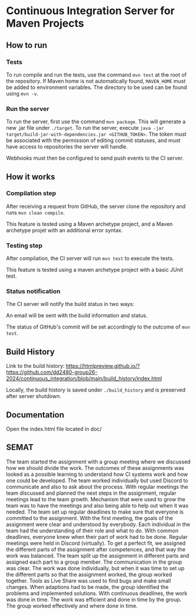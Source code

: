 # Continuous Integration Server for Maven Projects

## How to run
### Tests 
To run compile and run the tests, use the command `mvn test` at the root of the repository.
If Maven home is not automatically found, `MAVEN_HOME` must be added to environment variables. The directory to be used can be found using `mvn -v`. 
### Run the server
To run the server, first use the command `mvn package`. This will generate a new .jar file under `./target`. To run the server, execute `java -jar target/build-jar-with-dependencies.jar <GITHUB_TOKEN>`. The token must be associated with the permission of editing commit statuses, and must have access to repositories the server will handle.  

Webhooks must then be configured to send push events to the CI server.

## How it works
### Compilation step
After receiving a request from GitHub, the server clone the repository and runs `mvn clean compile`. 

This feature is tested using a Maven archetype project, and a Maven archetype projet with an additional error syntax.
### Testing step
After compilation, the CI server will run `mvn test` to execute the tests.

This feature is tested using a maven archetype project with a basic JUnit test.
### Status notification
The CI server will notify the build status in two ways: 

An email will be sent with the build information and status.

The status of GitHub's commit will be set accordingly to the outcome of `mvn test`.

## Build History
Link to the build history: https://htmlpreview.github.io/?https://github.com/dd2480-group26-2024/continuous_integration/blob/main/build_history/index.html

Locally, the build history is saved under `./build_history` and is preserved after server shutdown.

## Documentation 
Open the index.html file located in doc/


## SEMAT
The team started the assignment with a group meeting where we discussed how we should divide the work. The outcomes of these assignments was looked as a possible learning to understand how CI systems work and how one could be developed. The team worked individually but used Discord to communicate and also to ask about the process. With regular meetings the team discussed and planned the next steps in the assignment, regular meetings lead to the team growth. Mechanism that were used to grow the team was to have the meetings and also being able to help out when it was needed. The team set up regular deadlines to make sure that everyone is committed to the assignment. With the first meeting, the goals of the assignment were clear and understood by everybody. Each individual in the team had the understanding of their role and what to do. With common deadlines, everyone knew when their part of work had to be done. Regular meetings were held in Discord (virtually). To get a perfect fit, we assigned the different parts of the assignment after competences, and that way the work was balanced. The team split up the assignment in different parts and assigned each part to a group member. The communication in the group was clear. The work was done individually, but when it was time to set up the different parts so that the assignment worked,  the group worked together. Tools as Live Share was used to find bugs and make small changes. When adaptions had to be made, the group identified the problems and implemented solutions. With continuous deadlines, the work was done in time. The work was efficient and done in time by the group. The group worked effectively and where done in time.
